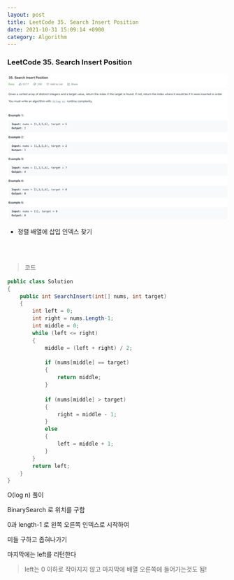 ```yaml
---
layout: post
title: LeetCode 35. Search Insert Position
date: 2021-10-31 15:09:14 +0900
category: Algorithm
---
```

### LeetCode 35. Search Insert Position

![](/assets/img/leetcode/35.png)

- 정렬 배열에 삽입 인덱스 찾기

<br><br>

>코드

```c#
public class Solution
{
    public int SearchInsert(int[] nums, int target)
    {
        int left = 0;
        int right = nums.Length-1;
        int middle = 0;
        while (left <= right)
        {
            middle = (left + right) / 2;

            if (nums[middle] == target)
            {
                return middle;
            }

            if (nums[middle] > target)
            {
                right = middle - 1;
            }
            else
            {
                left = middle + 1;
            }
        }
        return left;
    }
}
```

O(log n) 풀이

BinarySearch 로 위치를 구함

0과 length-1 로  왼쪽 오른쪽 인덱스로 시작하여

미들 구하고 좁혀나가기

마지막에는 left를 리턴한다

> left는 0 이하로 작아지지 않고 마지막에 배열 오른쪽에 들어가는것도 됨!